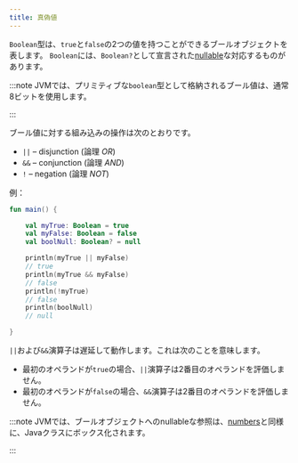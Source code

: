 ```yaml
---
title: 真偽値
---
```

`Boolean`型は、`true`と`false`の2つの値を持つことができるブールオブジェクトを表します。
`Boolean`には、`Boolean?`として宣言された[nullable](null-safety)な対応するものがあります。

:::note
JVMでは、プリミティブな`boolean`型として格納されるブール値は、通常8ビットを使用します。

:::

ブール値に対する組み込みの操作は次のとおりです。

* `||` – disjunction (論理 _OR_)
* `&&` – conjunction (論理 _AND_)
* `!` – negation (論理 _NOT_)

例：

```kotlin
fun main() {

    val myTrue: Boolean = true
    val myFalse: Boolean = false
    val boolNull: Boolean? = null

    println(myTrue || myFalse)
    // true
    println(myTrue && myFalse)
    // false
    println(!myTrue)
    // false
    println(boolNull)
    // null

}
```

`||`および`&&`演算子は遅延して動作します。これは次のことを意味します。

* 最初のオペランドが`true`の場合、`||`演算子は2番目のオペランドを評価しません。
* 最初のオペランドが`false`の場合、`&&`演算子は2番目のオペランドを評価しません。

:::note
JVMでは、ブールオブジェクトへのnullableな参照は、[numbers](numbers#boxing-and-caching-numbers-on-the-java-virtual-machine)と同様に、Javaクラスにボックス化されます。

:::